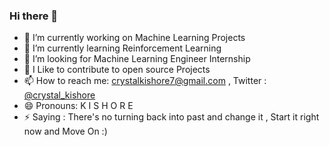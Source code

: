 ### Hi there 👋
- 🔭 I’m currently working on Machine Learning Projects
- 🌱 I’m currently learning Reinforcement Learning
- 👯 I’m looking for Machine Learning Engineer Internship
- 🤔 I Like to contribute to open source Projects
- 📫 How to reach me: crystalkishore7@gmail.com , Twitter : <a href="https://twitter.com/crystal_kishore">@crystal_kishore</a>
- 😄 Pronouns: K I S H O R E
- ⚡ Saying : There's no turning back into past and change it , Start it right now and Move On :)
